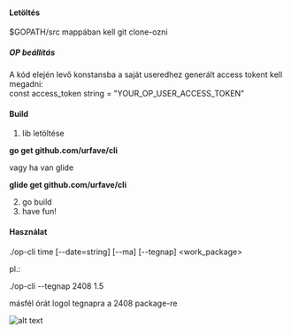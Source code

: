 #### Letöltés

$GOPATH/src mappában kell git clone-ozni

##### OP beállítás

A kód elején levő konstansba a saját useredhez generált access tokent kell megadni:  
const access_token string = "YOUR_OP_USER_ACCESS_TOKEN"

#### Build

1. lib letöltése

**go get github.com/urfave/cli**

vagy ha van glide

**glide get github.com/urfave/cli**

2. go build
3. have fun!

#### Használat

./op-cli time [--date=string] [--ma] [--tegnap] <work_package> <hours>  

pl.:  

./op-cli --tegnap 2408 1.5  

másfél órát logol tegnapra a 2408 package-re  

![alt text](https://user-images.githubusercontent.com/19253721/100717691-ad569b80-33ba-11eb-9dc1-29dc9c2fd9d7.png)



